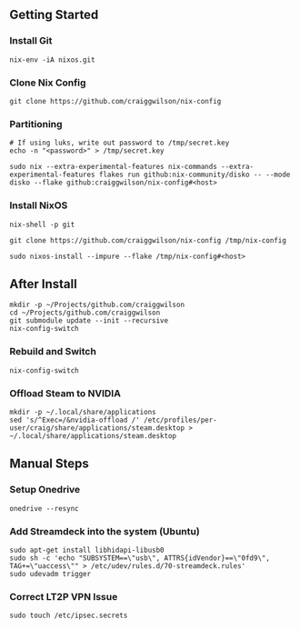 ## Getting Started

### Install Git

```
nix-env -iA nixos.git
```

### Clone Nix Config

```
git clone https://github.com/craiggwilson/nix-config

```

### Partitioning
```
# If using luks, write out password to /tmp/secret.key
echo -n "<password>" > /tmp/secret.key

sudo nix --extra-experimental-features nix-commands --extra-experimental-features flakes run github:nix-community/disko -- --mode disko --flake github:craiggwilson/nix-config#<host>
```

### Install NixOS

```
nix-shell -p git

git clone https://github.com/craiggwilson/nix-config /tmp/nix-config

sudo nixos-install --impure --flake /tmp/nix-config#<host>
```

## After Install

```
mkdir -p ~/Projects/github.com/craiggwilson
cd ~/Projects/github.com/craiggwilson
git submodule update --init --recursive
nix-config-switch
```

### Rebuild and Switch

```
nix-config-switch
```

### Offload Steam to NVIDIA

```
mkdir -p ~/.local/share/applications
sed 's/^Exec=/&nvidia-offload /' /etc/profiles/per-user/craig/share/applications/steam.desktop > ~/.local/share/applications/steam.desktop
```

## Manual Steps

### Setup Onedrive
```
onedrive --resync
```

### Add Streamdeck into the system (Ubuntu)
```
sudo apt-get install libhidapi-libusb0
sudo sh -c 'echo "SUBSYSTEM==\"usb\", ATTRS{idVendor}==\"0fd9\", TAG+=\"uaccess\"" > /etc/udev/rules.d/70-streamdeck.rules'
sudo udevadm trigger
```

### Correct LT2P VPN Issue
```
sudo touch /etc/ipsec.secrets
```
